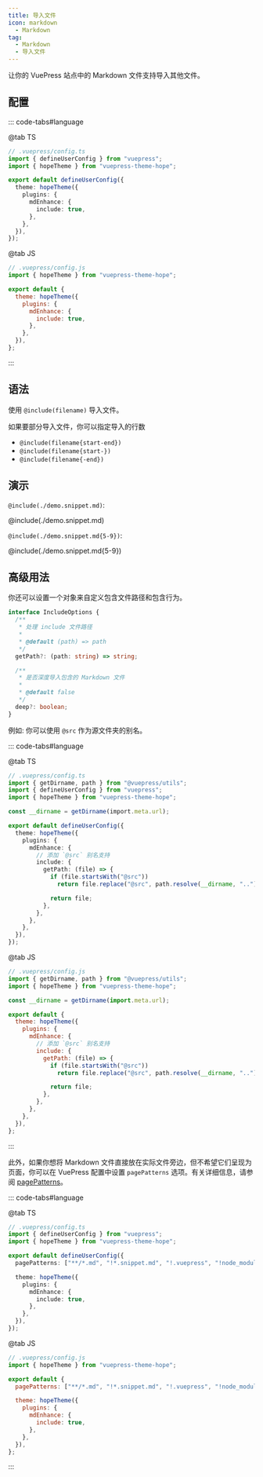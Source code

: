 ```yaml
---
title: 导入文件
icon: markdown
  - Markdown
tag:
  - Markdown
  - 导入文件
---
```


让你的 VuePress 站点中的 Markdown 文件支持导入其他文件。

<!-- 更多 -->

## 配置

::: code-tabs#language

@tab TS

```ts {8-10}
// .vuepress/config.ts
import { defineUserConfig } from "vuepress";
import { hopeTheme } from "vuepress-theme-hope";

export default defineUserConfig({
  theme: hopeTheme({
    plugins: {
      mdEnhance: {
        include: true,
      },
    },
  }),
});
```

@tab JS

```js {7-9}
// .vuepress/config.js
import { hopeTheme } from "vuepress-theme-hope";

export default {
  theme: hopeTheme({
    plugins: {
      mdEnhance: {
        include: true,
      },
    },
  }),
};
```

:::

## 语法

使用 `@include(filename)` 导入文件。

如果要部分导入文件，你可以指定导入的行数

- `@include(filename{start-end})`
- `@include(filename{start-})`
- `@include(filename{-end})`

## 演示

`@include(./demo.snippet.md)`:

@include(./demo.snippet.md)

`@include(./demo.snippet.md{5-9})`:

@include(./demo.snippet.md{5-9})

## 高级用法

你还可以设置一个对象来自定义包含文件路径和包含行为。

```ts
interface IncludeOptions {
  /**
   * 处理 include 文件路径
   *
   * @default (path) => path
   */
  getPath?: (path: string) => string;

  /**
   * 是否深度导入包含的 Markdown 文件
   *
   * @default false
   */
  deep?: boolean;
}
```

例如: 你可以使用 `@src` 作为源文件夹的别名。

::: code-tabs#language

@tab TS

```ts {13-20}
// .vuepress/config.ts
import { getDirname, path } from "@vuepress/utils";
import { defineUserConfig } from "vuepress";
import { hopeTheme } from "vuepress-theme-hope";

const __dirname = getDirname(import.meta.url);

export default defineUserConfig({
  theme: hopeTheme({
    plugins: {
      mdEnhance: {
        // 添加 `@src` 别名支持
        include: {
          getPath: (file) => {
            if (file.startsWith("@src"))
              return file.replace("@src", path.resolve(__dirname, ".."));

            return file;
          },
        },
      },
    },
  }),
});
```

@tab JS

```js {12-19}
// .vuepress/config.js
import { getDirname, path } from "@vuepress/utils";
import { hopeTheme } from "vuepress-theme-hope";

const __dirname = getDirname(import.meta.url);

export default {
  theme: hopeTheme({
    plugins: {
      mdEnhance: {
        // 添加 `@src` 别名支持
        include: {
          getPath: (file) => {
            if (file.startsWith("@src"))
              return file.replace("@src", path.resolve(__dirname, ".."));

            return file;
          },
        },
      },
    },
  }),
};
```

:::

此外，如果你想将 Markdown 文件直接放在实际文件旁边，但不希望它们呈现为页面，你可以在 VuePress 配置中设置 `pagePatterns` 选项。有关详细信息，请参阅 [pagePatterns](https://v2.vuepress.vuejs.org/zh/reference/config.html#pagepatterns)。

::: code-tabs#language

@tab TS

```ts {6}
// .vuepress/config.ts
import { defineUserConfig } from "vuepress";
import { hopeTheme } from "vuepress-theme-hope";

export default defineUserConfig({
  pagePatterns: ["**/*.md", "!*.snippet.md", "!.vuepress", "!node_modules"],

  theme: hopeTheme({
    plugins: {
      mdEnhance: {
        include: true,
      },
    },
  }),
});
```

@tab JS

```js {5}
// .vuepress/config.js
import { hopeTheme } from "vuepress-theme-hope";

export default {
  pagePatterns: ["**/*.md", "!*.snippet.md", "!.vuepress", "!node_modules"],

  theme: hopeTheme({
    plugins: {
      mdEnhance: {
        include: true,
      },
    },
  }),
};
```

:::
